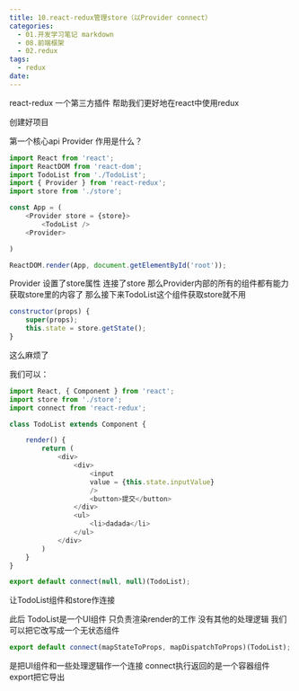 ```yaml
---
title: 10.react-redux管理store（以Provider connect）
categories:
  - 01.开发学习笔记 markdown
  - 08.前端框架
  - 02.redux
tags:
  - redux
date:
---
```


react-redux 一个第三方插件
帮助我们更好地在react中使用redux

创建好项目

第一个核心api
Provider
作用是什么？

```js
import React from 'react';
import ReactDOM from 'react-dom';
import TodoList from './TodoList';
import { Provider } from 'react-redux';
import store from './store';

const App = (
	<Provider store = {store}>
		<TodoList />
	<Provider>

)

ReactDOM.render(App, document.getElementById('root'));
```

Provider 设置了store属性 连接了store 那么Provider内部的所有的组件都有能力获取store里的内容了
那么接下来TodoList这个组件获取store就不用

```js
constructor(props) {
	super(props);
	this.state = store.getState();
}
```

这么麻烦了

我们可以：

```js
import React, { Component } from 'react';
import store from './store';
import connect from 'react-redux';

class TodoList extends Component {

	render() {
		return (
			<div>
				<div>
					<input
					value = {this.state.inputValue}
					/>
					<button>提交</button>
				</div>
				<ul>
					<li>dadada</li>
				</ul>
			</div>
		)
	}
}

export default connect(null, null)(TodoList);
```

让TodoList组件和store作连接

此后 TodoList是一个UI组件 只负责渲染render的工作 没有其他的处理逻辑
我们可以把它改写成一个无状态组件

```js
export default connect(mapStateToProps, mapDispatchToProps)(TodoList);
```

是把UI组件和一些处理逻辑作一个连接
connect执行返回的是一个容器组件  export把它导出
